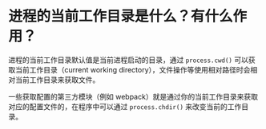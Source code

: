 # 进程的当前工作目录是什么？有什么作用？

进程的当前工作目录默认值是当前进程启动的目录，通过 `process.cwd()` 可以获取当前工作目录（current working directory），文件操作等使用相对路径时会相对当前工作目录来获取文件。

一些获取配置的第三方模块（例如 webpack）就是通过你的当前工作目录来获取对应的配置文件的，在程序中可以通过 `process.chdir()` 来改变当前的工作目录。